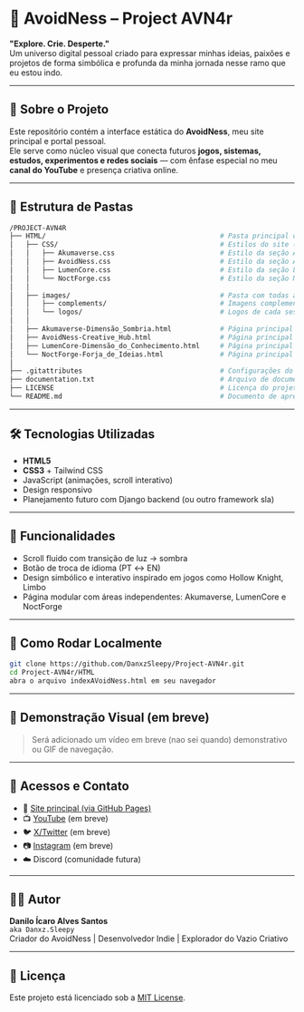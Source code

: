 # 🌌 AvoidNess – Project AVN4r

**"Explore. Crie. Desperte."**  
Um universo digital pessoal criado para expressar minhas ideias, paixões e projetos de forma simbólica e profunda da minha jornada nesse ramo que eu estou indo.

---

## 🧠 Sobre o Projeto

Este repositório contém a interface estática do **AvoidNess**, meu site principal e portal pessoal.  
Ele serve como núcleo visual que conecta futuros **jogos, sistemas, estudos, experimentos e redes sociais** — com ênfase especial no meu **canal do YouTube** e presença criativa online.

---

## 🧾 Estrutura de Pastas

```bash
/PROJECT-AVN4R
├── HTML/                                           # Pasta principal com os arquivos do projeto
│   ├── CSS/                                        # Estilos do site (cada .css corresponde a uma "sessão" ou tema)
│   │   ├── Akumaverse.css                          # Estilo da seção AkumaVerse (anime/mangá)
│   │   ├── AvoidNess.css                           # Estilo da seção AvoidNess (criatividade, design, etc.)
│   │   ├── LumenCore.css                           # Estilo da seção LumenCore (ciência e conhecimento)
│   │   └── NoctForge.css                           # Estilo da seção NoctForge (criações, sistemas e tecnologia)
│   │
│   ├── images/                                     # Pasta com todas as imagens do projeto
│   │   ├── complements/                            # Imagens complementares (capas, thumbnails, fundos, etc.)
│   │   └── logos/                                  # Logos de cada sessão do projeto
│   │
│   ├── Akumaverse-Dimensão_Sombria.html            # Página principal da sessão AkumaVerse
│   ├── AvoidNess-Creative_Hub.html                 # Página principal da sessão AvoidNess
│   ├── LumenCore-Dimensão_do_Conhecimento.html     # Página principal da sessão LumenCore
│   └── NoctForge-Forja_de_Ideias.html              # Página principal da sessão NoctForge
│
├── .gitattributes                                  # Configurações do Git para versionamento
├── documentation.txt                               # Arquivo de documentação do projeto
├── LICENSE                                         # Licença do projeto
└── README.md                                       # Documento de apresentação e instruções
```
---

## 🛠️ Tecnologias Utilizadas

- **HTML5**
- **CSS3** + Tailwind CSS
- JavaScript (animações, scroll interativo)
- Design responsivo
- Planejamento futuro com Django backend (ou outro framework sla)

---

## 🧪 Funcionalidades

- Scroll fluido com transição de luz → sombra
- Botão de troca de idioma (PT ↔ EN)
- Design simbólico e interativo inspirado em jogos como Hollow Knight, Limbo
- Página modular com áreas independentes: Akumaverse, LumenCore e NoctForge

---

## 🚀 Como Rodar Localmente

```bash
git clone https://github.com/DanxzSleepy/Project-AVN4r.git
cd Project-AVN4r/HTML
abra o arquivo indexAVoidNess.html em seu navegador
```

---

## 🎥 Demonstração Visual (em breve)
> Será adicionado um vídeo em breve (nao sei quando) demonstrativo ou GIF de navegação.

---

## 📡 Acessos e Contato

- 🔗 [Site principal (via GitHub Pages)](https://danxzsleepy.github.io/Project-AVN4r/HTML/AvoidNess-Creative_Hub.html)
- 📺 [YouTube](#) (em breve)
- 🐦 [X/Twitter](#) (em breve)
- 📷 [Instagram](#) (em breve)
- ☁️ Discord (comunidade futura)

---

## 👨‍💻 Autor

**Danilo Ícaro Alves Santos**  
`aka Danxz.Sleepy`  
Criador do AvoidNess | Desenvolvedor Indie | Explorador do Vazio Criativo

---

## 📄 Licença

Este projeto está licenciado sob a [MIT License](LICENSE).
